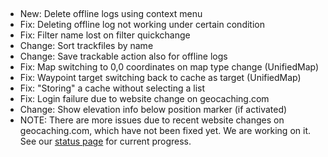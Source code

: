 ##
- New: Delete offline logs using context menu
- Fix: Deleting offline log not working under certain condition
- Fix: Filter name lost on filter quickchange
- Change: Sort trackfiles by name
- Change: Save trackable action also for offline logs
- Fix: Map switching to 0,0 coordinates on map type change (UnifiedMap)
- Fix: Waypoint target switching back to cache as target (UnifiedMap)
- Fix: "Storing" a cache without selecting a list
- Fix: Login failure due to website change on geocaching.com
- Change: Show elevation info below position marker (if activated)
- NOTE: There are more issues due to recent website changes on geocaching.com, which have not been fixed yet. We are working on it. See our [status page](https://github.com/cgeo/cgeo/issues/15555) for current progress.
